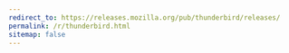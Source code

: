 ```yaml
---
redirect_to: https://releases.mozilla.org/pub/thunderbird/releases/
permalink: /r/thunderbird.html
sitemap: false
---
```

